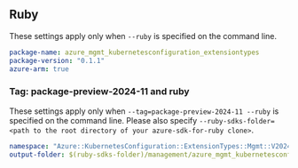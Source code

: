 ## Ruby

These settings apply only when `--ruby` is specified on the command line.

```yaml
package-name: azure_mgmt_kubernetesconfiguration_extensiontypes
package-version: "0.1.1"
azure-arm: true
```

### Tag: package-preview-2024-11 and ruby

These settings apply only when `--tag=package-preview-2024-11 --ruby` is specified on the command line.
Please also specify `--ruby-sdks-folder=<path to the root directory of your azure-sdk-for-ruby clone>`.

```yaml $(tag) == 'package-preview-2024-11' && $(ruby)
namespace: "Azure::KubernetesConfiguration::ExtensionTypes::Mgmt::V2024_11_01_preview"
output-folder: $(ruby-sdks-folder)/management/azure_mgmt_kubernetesconfiguration/lib
```
